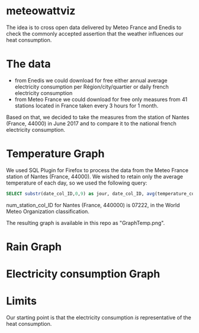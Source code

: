 # meteowattviz
The idea is to cross open data delivered by Meteo France and Enedis to check the commonly accepted assertion that the weather influences our heat consumption.

# The data
- from Enedis we could download for free either annual average electricity consumption per Région/city/quartier or daily french electricity consumption
- from Meteo France we could download for free only measures from 41 stations located in France taken every 3 hours for 1 month.

Based on that, we decided to take the measures from the station of Nantes (France, 44000) in June 2017 and to compare it to the national french electricity consumption.

# Temperature Graph
We used SQL Plugin for Firefox to process the data from the Meteo France station of Nantes (France, 44000).
We wished to retain only the average temperature of each day, so we used the following query:

```sql 
SELECT substr(date_col_ID,0,9) as jour, date_col_ID, avg(temperature_col_ID)-273.15 FROM tablename WHERE num_station_col_ID=<num_station_ID> GROUP BY substr(date_col_ID,0,9);
```

num_station_col_ID for Nantes (France, 440000) is 07222, in the World Meteo Organization classification.

The resulting graph is available in this repo as "GraphTemp.png".

# Rain Graph

# Electricity consumption Graph

# Limits
Our starting point is that the electricity consumption *is* representative of the heat consumption.
